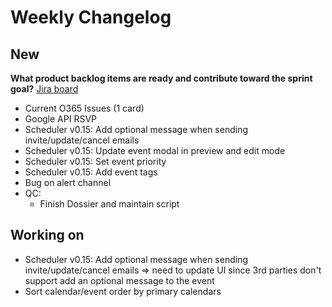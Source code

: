 # Weekly Changelog
## New
**What product backlog items are ready and contribute toward the sprint goal?** [Jira board](https://basehq.atlassian.net/jira/software/projects/ENG/boards/2)  

- Current O365 Issues (1 card)
- Google API RSVP
- Scheduler v0.15: Add optional message when sending invite/update/cancel emails
- Scheduler v0.15: Update event modal in preview and edit mode
- Scheduler v0.15: Set event priority
- Scheduler v0.15: Add event tags
- Bug on alert channel
- QC:
	- Finish Dossier and maintain script

## Working on
- Scheduler v0.15: Add optional message when sending invite/update/cancel emails => need to update UI since 3rd parties don't  support add an optional message to the event
- Sort calendar/event order by primary calendars